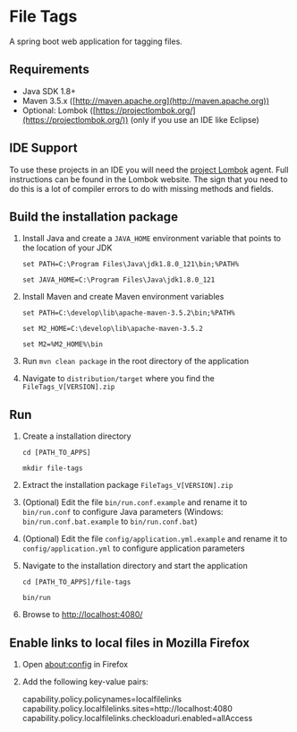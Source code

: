 # File Tags

A spring boot web application for tagging files.


## Requirements

* Java SDK 1.8+
* Maven 3.5.x ([http://maven.apache.org](http://maven.apache.org))
* Optional: Lombok ([https://projectlombok.org/](https://projectlombok.org/)) (only if you use an IDE like Eclipse)


## IDE Support

To use these projects in an IDE you will need the [project Lombok](https://projectlombok.org/) agent. Full instructions can be found in the Lombok website. The sign that you need to do this is a lot of compiler errors to do with missing methods and fields.


## Build the installation package

1. Install Java and create a `JAVA_HOME` environment variable that points to the location of your JDK

	`set PATH=C:\Program Files\Java\jdk1.8.0_121\bin;%PATH%`

	`set JAVA_HOME=C:\Program Files\Java\jdk1.8.0_121`

2. Install Maven and create Maven environment variables

	`set PATH=C:\develop\lib\apache-maven-3.5.2\bin;%PATH%`

	`set M2_HOME=C:\develop\lib\apache-maven-3.5.2`

	`set M2=%M2_HOME%\bin`

3. Run `mvn clean package` in the root directory of the application

4. Navigate to `distribution/target` where you find the `FileTags_V[VERSION].zip`


## Run

1. Create a installation directory

	`cd [PATH_TO_APPS]`

	`mkdir file-tags`

2. Extract the installation package `FileTags_V[VERSION].zip`

3. (Optional) Edit the file `bin/run.conf.example` and rename it to `bin/run.conf` to configure Java parameters (Windows: `bin/run.conf.bat.example` to `bin/run.conf.bat`)

4. (Optional) Edit the file `config/application.yml.example` and rename it to `config/application.yml` to configure application parameters

5. Navigate to the installation directory and start the application

	`cd [PATH_TO_APPS]/file-tags`

	`bin/run`

6. Browse to [http://localhost:4080/](http://localhost:4080/)


## Enable links to local files in Mozilla Firefox

1. Open [about:config](about:config) in Firefox

2. Add the following key-value pairs:

	capability.policy.policynames=localfilelinks
	capability.policy.localfilelinks.sites=http://localhost:4080
	capability.policy.localfilelinks.checkloaduri.enabled=allAccess

